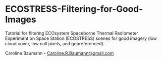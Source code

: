 # ECOSTRESS-Filtering-for-Good-Images

Tutorial for filtering ECOsystem Spaceborne Thermal Radiometer Experiment on Space Station (ECOSTRESS) scenes for good imagery (low cloud cover, low null pixels, and georeferenced).

Caroline Baumann - Caroline.R.Baumann@gmail.com
